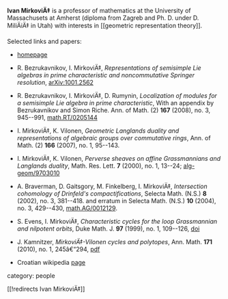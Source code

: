 **Ivan MirkoviÄ‡** is a professor of mathematics at the University of Massachusets at Amherst (diploma from Zagreb and Ph. D. under D. MiliÄiÄ‡ in Utah) with interests in [[geometric representation theory]].

Selected links and papers:

* [homepage](http://www.math.umass.edu/~mirkovic)

* R. Bezrukavnikov, I. MirkoviÄ‡, _Representations of semisimple Lie algebras in prime characteristic and noncommutative Springer resolution_, [arXiv:1001.2562](http://arxiv.org/abs/1001.2562)

* R. Bezrukavnikov, I. MirkoviÄ‡, D. Rumynin, _Localization of modules for a semisimple Lie algebra in prime characteristic_, With an appendix by Bezrukavnikov and Simon Riche.  Ann. of Math. (2) __167__  (2008),  no. 3, 945--991, [math.RT/0205144](http://arxiv.org/abs/math/0205144)

* I. MirkoviÄ‡, K. Vilonen, _Geometric Langlands duality and representations of algebraic groups over commutative rings_, Ann. of Math. (2) __166__ (2007), no. 1, 95--143.

* I. MirkoviÄ‡, K. Vilonen, _Perverse sheaves on affine Grassmannians and Langlands duality_,  Math. Res. Lett. __7__ (2000),  no. 1, 13--24; [alg-geom/9703010](http://arxiv.org/abs/alg-geom/9703010)

* A. Braverman, D. Gaitsgory, M. Finkelberg, I. MirkoviÄ‡, _Intersection cohomology of Drinfeld's compactifications_, Selecta Math. (N.S.) __8__ (2002), no. 3, 381--418. and erratum in Selecta Math. (N.S.) __10__ (2004), no. 3, 429--430, [math.AG/0012129](http://arxiv.org/abs/math/0012129). 

* S. Evens, I. MirkoviÄ‡, _Characteristic cycles for the loop Grassmannian and nilpotent orbits_,  Duke Math. J. __97__  (1999),  no. 1, 109--126, [doi](http://dx.doi.org/10.1215/S0012-7094-99-09705-3)

* J. Kamnitzer, _MirkoviÄ‡-Vilonen cycles and polytopes_, Ann. Math. __171__ (2010), no. 1, 245â€“294, [pdf](http://annals.princeton.edu/annals/2010/171-1/annals-v171-n1-p04-p.pdf)

* Croatian wikipedia [page](http://hr.wikipedia.org/wiki/Ivan_Mirkovi%C4%87)

category: people

[[!redirects Ivan MirkoviÄ‡]]